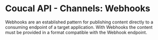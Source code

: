 # Coucal API - Channels: Webhooks

Webhooks are an established pattern for publishing content directly to a consuming endpoint of a target application.
With Webhooks the content must be provided in a format compatible with the Webhook endpoint.
